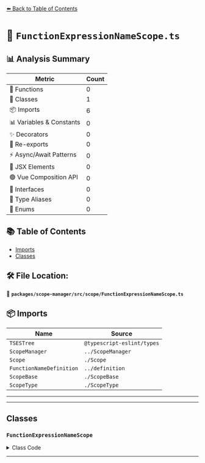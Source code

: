 [⬅️ Back to Table of Contents](../../../../index.md)

# 📄 `FunctionExpressionNameScope.ts`

## 📊 Analysis Summary

| Metric | Count |
|--------|-------|
| 🔧 Functions | 0 |
| 🧱 Classes | 1 |
| 📦 Imports | 6 |
| 📊 Variables & Constants | 0 |
| ✨ Decorators | 0 |
| 🔄 Re-exports | 0 |
| ⚡ Async/Await Patterns | 0 |
| 💠 JSX Elements | 0 |
| 🟢 Vue Composition API | 0 |
| 📐 Interfaces | 0 |
| 📑 Type Aliases | 0 |
| 🎯 Enums | 0 |

## 📚 Table of Contents

- [Imports](#imports)
- [Classes](#classes)

## 🛠️ File Location:
📂 **`packages/scope-manager/src/scope/FunctionExpressionNameScope.ts`**

## 📦 Imports

| Name | Source |
|------|--------|
| `TSESTree` | `@typescript-eslint/types` |
| `ScopeManager` | `../ScopeManager` |
| `Scope` | `./Scope` |
| `FunctionNameDefinition` | `../definition` |
| `ScopeBase` | `./ScopeBase` |
| `ScopeType` | `./ScopeType` |


---


---

## Classes

### `FunctionExpressionNameScope`

<details><summary>Class Code</summary>

```ts
export class FunctionExpressionNameScope extends ScopeBase<
  ScopeType.functionExpressionName,
  TSESTree.FunctionExpression,
  Scope
> {
  public override readonly functionExpressionScope: true;

  constructor(
    scopeManager: ScopeManager,
    upperScope: FunctionExpressionNameScope['upper'],
    block: FunctionExpressionNameScope['block'],
  ) {
    super(
      scopeManager,
      ScopeType.functionExpressionName,
      upperScope,
      block,
      false,
    );
    if (block.id) {
      this.defineIdentifier(
        block.id,
        new FunctionNameDefinition(block.id, block),
      );
    }
    this.functionExpressionScope = true;
  }
}
```
</details>


---